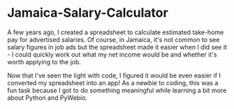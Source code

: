 # Jamaica-Salary-Calculator
A few years ago, I created a spreadsheet to calculate estimated take-home pay for advertised salaries. Of course, in Jamaica, it's not common to see salary figures in job ads but the spreadsheet made it easier when I did see it - I could quickly work out what my net income would be and whether it's worth applying to the job.

Now that I've seen the light with code, I figured it would be even easier if I converted my spreadsheet into an app! As a newbie to coding, this was a fun task because I got to do something meaningful while learning a bit more about Python and PyWebio.

